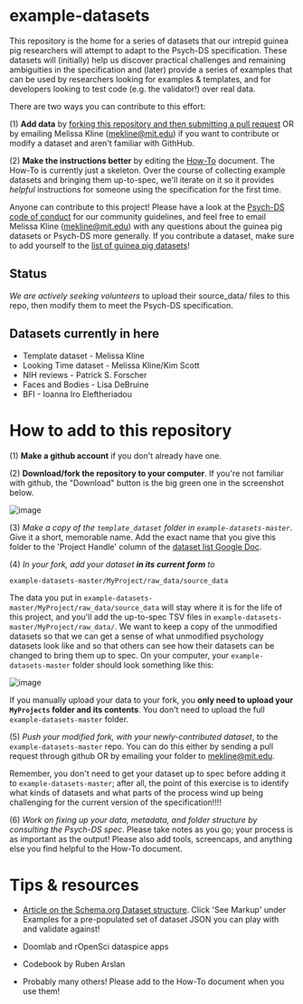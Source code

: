 # example-datasets

This repository is the home for a series of datasets that our intrepid guinea pig researchers will attempt to adapt to the Psych-DS specification. These datasets will (initially) help us discover practical challenges and remaining ambiguities in the specification and (later) provide a series of examples that can be used by researchers looking for examples & templates, and for developers looking to test code (e.g. the validator!) over real data.

There are two ways you can contribute to this effort:

(1) **Add data** by [forking this repository and then submitting a pull request](https://help.github.com/articles/creating-a-pull-request/) OR by emailing Melissa Kline (mekline@mit.edu) if you want to contribute or modify a dataset and aren't familiar with GithHub.

(2) **Make the instructions better** by editing the [How-To](https://docs.google.com/document/d/1k3ZzAF8vrJeIcMN3q5g_l7WJtoybokvq5ueYVH0dcC8/edit?usp=sharing) document. The How-To is currently just a skeleton. Over the course of collecting example datasets and bringing them up-to-spec, we'll iterate on it so it provides *helpful* instructions for someone using the specification for the first time. 

Anyone can contribute to this project! Please have a look at the [Psych-DS code of conduct](https://github.com/psych-ds/psych-DS/blob/master/CODE_OF_CONDUCT.md) for our community guidelines, and feel free to email Melissa Kline (mekline@mit.edu) with any questions about the guinea pig datasets or Psych-DS more generally.  If you contribute a dataset, make sure to add yourself to the [list of guinea pig datasets](https://docs.google.com/spreadsheets/d/1QcfJqGPyBkdO0n4rCcye-Nfb3XWRYETOF3NMbwwPyJ4/edit?usp=sharing)!


## Status

*We are actively seeking volunteers* to upload their source_data/ files to this repo, then modify them to meet the Psych-DS specification. 

## Datasets currently in here

* Template dataset - Melissa Kline
* Looking Time dataset - Melissa Kline/Kim Scott
* NIH reviews - Patrick S. Forscher
* Faces and Bodies - Lisa DeBruine
* BFI - Ioanna Iro Eleftheriadou

# How to add to this repository

(1) **Make a github account** if you don't already have one.

(2) **Download/fork the repository to your computer**. If you're not familiar with github, the "Download" button is the big green one in the screenshot below.

![image](https://user-images.githubusercontent.com/5552513/50309183-786a0c00-0463-11e9-9b08-2bcd3f1c5241.png)

(3) *Make a copy of the `template_dataset` folder in `example-datasets-master`*. Give it a short, memorable name. Add the exact name that you give this folder to the 'Project Handle' column of the [dataset list Google Doc](https://docs.google.com/spreadsheets/d/1QcfJqGPyBkdO0n4rCcye-Nfb3XWRYETOF3NMbwwPyJ4/edit?usp=sharing).

(4) *In your fork, add your dataset **in its current form** to* 
```
example-datasets-master/MyProject/raw_data/source_data 
```

The data you put in `example-datasets-master/MyProject/raw_data/source_data` will stay where it is for the life of this project, and you'll add the up-to-spec TSV files in `example-datasets-master/MyProject/raw_data/`. We want to keep a copy of the unmodified datasets so that we can get a sense of what unmodified psychology datasets look like and so that others can see how their datasets can be changed to bring them up to spec. On your computer, your `example-datasets-master` folder should look something like this:

![image](https://user-images.githubusercontent.com/5552513/50308632-7d2dc080-0461-11e9-995e-bf7c8b651278.png)

If you manually upload your data to your fork, you **only need to upload your `MyProjects` folder and its contents**. You don't need to upload the full `example-datasets-master` folder.

(5) *Push your modified fork, with your newly-contributed dataset*, to the `example-datasets-master` repo. You can do this either by sending a pull request through github OR by emailing your folder to mekline@mit.edu.

Remember, you don't need to get your dataset up to spec before adding it to `example-datasets-master`; after all, the point of this exercise is to identify what kinds of datasets and what parts of the process wind up being challenging for the current version of the specification!!!!

(6) *Work on fixing up your data, metadata, and folder structure by consulting the Psych-DS spec*. Please take notes as you go; your process is as important as the output! Please also add tools, screencaps, and anything else you find helpful to the How-To document.

# Tips & resources

* [Article on the Schema.org Dataset structure](https://developers.google.com/search/docs/data-types/dataset). Click 'See Markup' under Examples for a pre-populated set of dataset JSON you can play with and validate against!

* Doomlab and rOpenSci dataspice apps

* Codebook by Ruben Arslan

* Probably many others! Please add to the How-To document when you use them!


